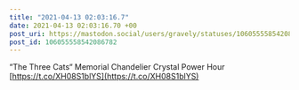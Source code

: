 ```yaml
---
title: "2021-04-13 02:03:16.7"
date: 2021-04-13 02:03:16.70 +00
post_uri: https://mastodon.social/users/gravely/statuses/106055558542086782
post_id: 106055558542086782
---
```

“The Three Cats“ Memorial Chandelier Crystal Power Hour [https://t.co/XH08S1blYS](https://t.co/XH08S1blYS)


